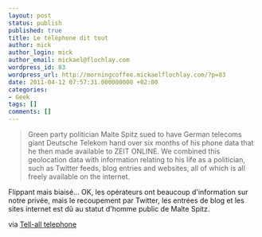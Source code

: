 ```yaml
---
layout: post
status: publish
published: true
title: Le téléphone dit tout
author: mick
author_login: mick
author_email: mickael@flochlay.com
wordpress_id: 83
wordpress_url: http://morningcoffee.mickaelflochlay.com/?p=83
date: 2011-04-12 07:57:31.000000000 +02:00
categories:
- Geek
tags: []
comments: []
---
```


> Green party politician Malte Spitz sued to have German telecoms giant Deutsche Telekom hand over
> six months of his phone data that he then made available to ZEIT ONLINE. We combined this geolocation
> data with information relating to his life as a politician, such as Twitter feeds, blog entries
>  and websites, all of which is all freely available on the internet.

Flippant mais biaisé... OK, les opérateurs ont beaucoup d'information sur notre privée, mais le recoupement par Twitter, les entrées de blog et les sites internet est dû au statut d'homme public de Malte Spitz.

via [Tell-all telephone][1]

[1]: http://www.zeit.de/datenschutz/malte-spitz-data-retention